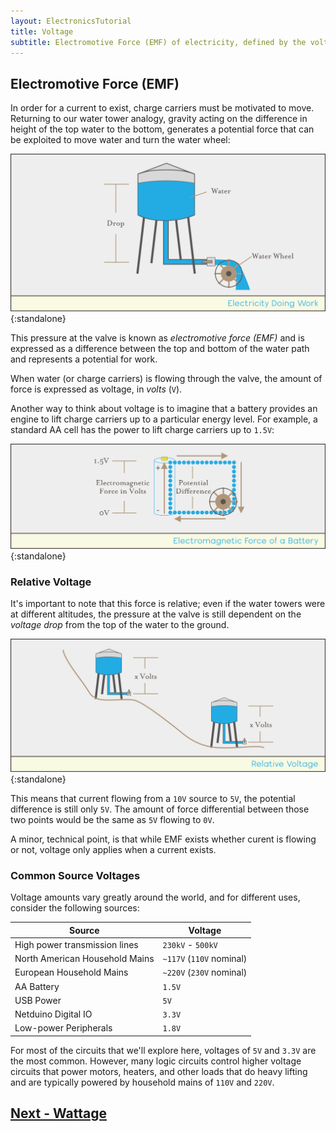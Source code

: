 ```yaml
---
layout: ElectronicsTutorial
title: Voltage
subtitle: Electromotive Force (EMF) of electricity, defined by the volt.
---
```


## Electromotive Force (EMF)

In order for a current to exist, charge carriers must be motivated to move. Returning to our water tower analogy, gravity acting on the difference in height of the top water to the bottom, generates a potential force that can be exploited to move water and turn the water wheel:

![Illustration of a water tower analogy for electrical source doing work: water in the tower flows through the pipe and passes over a water wheel.](../Support_Files/Electricity_Doing_Work.svg){:standalone}

This pressure at the valve is known as _electromotive force (EMF)_ and is expressed as a difference between the top and bottom of the water path and represents a potential for work.

When water (or charge carriers) is flowing through the valve, the amount of force is expressed as voltage, in _volts_ (`V`).

Another way to think about voltage is to imagine that a battery provides an engine to lift charge carriers up to a particular energy level. For example, a standard AA cell has the power to lift charge carriers up to `1.5V`:

![Illustration of electromagnetic force of a battery: the battery "lifting" the charge carriers to a battery level of 1.5 volts and dropping them over to return to zero volts.](../Support_Files/Battery_EMF.svg){:standalone}

### Relative Voltage

It's important to note that this force is relative; even if the water towers were at different altitudes, the pressure at the valve is still dependent on the _voltage drop_ from the top of the water to the ground.

![Illustration of two water towers at different elevations to represent relative voltage: the drop from water level to water valve being the same means the force differential of those two setups are equal.](../Support_Files/Water_Tower_Relative_Voltages.svg){:standalone}

This means that current flowing from a `10V` source to `5V`, the potential difference is still only `5V`. The amount of force differential between those two points would be the same as `5V` flowing to `0V`.

A minor, technical point, is that while EMF exists whether curent is flowing or not, voltage only applies when a current exists. 

### Common Source Voltages

Voltage amounts vary greatly around the world, and for different uses, consider the following sources:


| Source                          | Voltage      |
|---------------------------------|--------------|
| High power transmission lines   | `230kV` - `500kV` |
| North American Household Mains  | `~117V` (`110V` nominal) |
| European Household Mains        | `~220V` (`230V` nominal) |
| AA Battery                      | `1.5V` |
| USB Power                       | `5V`   |
| Netduino Digital IO             | `3.3V` |
| Low-power Peripherals           | `1.8V` |

For most of the circuits that we'll explore here, voltages of `5V` and `3.3V` are the most common. However, many logic circuits control higher voltage circuits that power motors, heaters, and other loads that do heavy lifting and are typically powered by household mains of `110V` and `220V`.

## [Next - Wattage](../Wattage)
